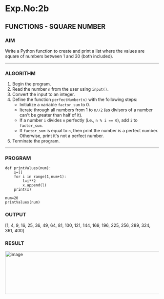 # Exp.No:2b  
## FUNCTIONS - SQUARE NUMBER

### AIM  
Write a Python function to create and print a list where the values are square of numbers between 1 and 30 (both included).

---

### ALGORITHM

1. Begin the program.  
2. Read the number `n` from the user using `input()`.  
3. Convert the input to an integer.  
4. Define the function `perfectNumber(n)` with the following steps:  
    - Initialize a variable `factor_sum` to 0.  
    - Iterate through all numbers from 1 to `n//2` (as divisors of a number can't be greater than half of it).  
    - If a number `i` divides `n` perfectly (i.e., `n % i == 0`), add `i` to `factor_sum`.  
    - If `factor_sum` is equal to `n`, then print the number is a perfect number. Otherwise, print it's not a perfect number.  
5. Terminate the program.

---

### PROGRAM
```
def printValues(num):
	x=[]
	for i in range(1,num+1):
	    l=i**2
	    x.append(l)
	print(x)

num=20		
printValues(num)

```
### OUTPUT

[1, 4, 9, 16, 25, 36, 49, 64, 81, 100, 121, 144, 169, 196, 225, 256, 289, 324, 361, 400]


### RESULT

<img width="1128" height="141" alt="image" src="https://github.com/user-attachments/assets/0776947d-27af-4363-b907-266f99446824" />
